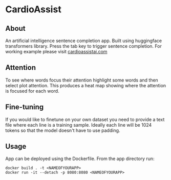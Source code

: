 # CardioAssist

## About
An artificial intelligence sentence completion app. Built using huggingface transformers library. Press the tab key to trigger sentence completion. For working example please visit [cardioassistai.com](cardioassistai.com) 

## Attention
To see where words focus their attention highlight some words and then select plot attention. This produces a heat map showing where the attention is focused for each word.

## Fine-tuning
If you would like to finetune on your own dataset you need to provide a text file where each line is a training sample. Ideally each line will be 1024 tokens so that the model doesn't have to use padding. 

## Usage
App can be deployed using the Dockerfile. From the app directory run:
```
docker build . -t <NAMEOFYOURAPP>  
docker run -it --detach -p 8080:8080 <NAMEOFYOURAPP>
```
